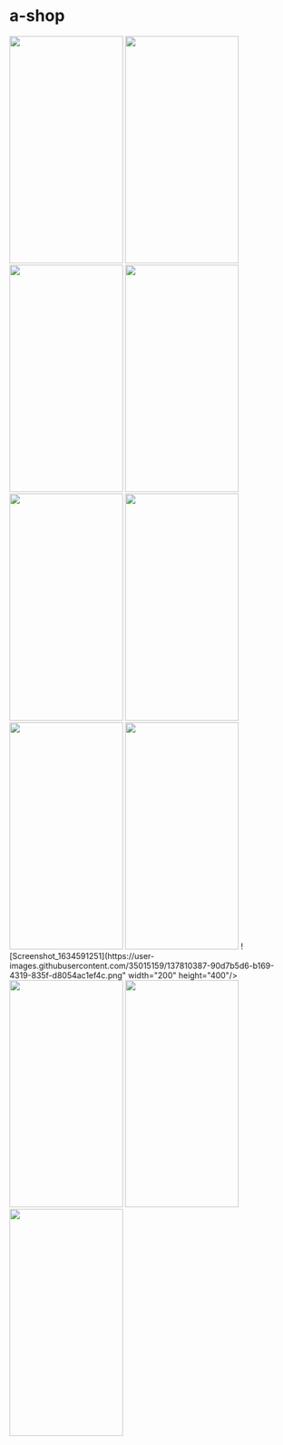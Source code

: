 # a-shop
<div flex-flow: column wrap;>
<img src="https://user-images.githubusercontent.com/35015159/137810198-9950e97d-e81b-4378-a665-a7468b996f79.png" width="200" height="400"/>



<img src="https://user-images.githubusercontent.com/35015159/137810214-436287de-5bd4-4472-bd0c-a0c93e73b61c.png"  width="200" height="400"/>



<img src="https://user-images.githubusercontent.com/35015159/137810233-9e29ded8-2325-4cae-9e90-a1cd88e4be77.png" width="200" height="400"/>



<img src="https://user-images.githubusercontent.com/35015159/137810241-ec2afe3c-f478-46b0-a56c-3007f506ff95.png" width="200" height="400"/>




<img src="https://user-images.githubusercontent.com/35015159/137810270-72daeeca-9846-459a-ae5e-72cfa25ef9f0.png"  width="200" height="400"/>



<img src="https://user-images.githubusercontent.com/35015159/137810287-8d66e013-2c11-4122-9977-5a50cd908132.png"  width="200" height="400"/>




<img src="https://user-images.githubusercontent.com/35015159/137810310-0bd16310-8b31-44f0-bf3f-55aa85911967.png"  width="200" height="400"/>



<img src="https://user-images.githubusercontent.com/35015159/137810325-f5d9979f-1dff-4657-ad55-5c15fa9eed3e.png"  width="200" height="400"/>
![Screenshot_1634591251](https://user-images.githubusercontent.com/35015159/137810387-90d7b5d6-b169-4319-835f-d8054ac1ef4c.png"  width="200" height="400"/>


<img src="https://user-images.githubusercontent.com/35015159/137810340-aab94915-6f5e-4613-a551-a5305c364761.png"  width="200" height="400"/>

<img src="https://user-images.githubusercontent.com/35015159/137810380-e3313cb6-5abe-486c-bb76-1a1736ff51a0.png"  width="200" height="400"/>

<img src="https://user-images.githubusercontent.com/35015159/137810353-adab8bf4-8dd9-4a0f-9259-47bb72f34ff4.png"  width="200" height="400"/>



</div>








